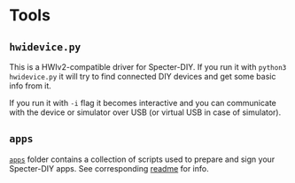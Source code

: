 # Tools

## `hwidevice.py`

This is a HWIv2-compatible driver for Specter-DIY. If you run it with `python3 hwidevice.py` it will try to find connected DIY devices and get some basic info from it.

If you run it with `-i` flag it becomes interactive and you can communicate with the device or simulator over USB (or virtual USB in case of simulator).

## `apps`

[`apps`](./apps) folder contains a collection of scripts used to prepare and sign your Specter-DIY apps. See corresponding [readme](./apps/README.md) for info.